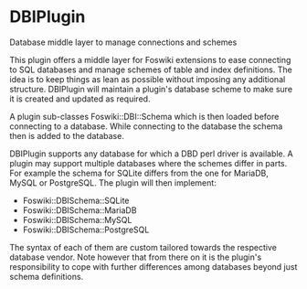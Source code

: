 # DBIPlugin
Database middle layer to manage connections and schemes

This plugin offers a middle layer for Foswiki extensions to ease connecting to 
SQL databases and manage schemes of table and index definitions. The idea is to
keep things as lean as possible without imposing any additional structure. <nop>DBIPlugin
will maintain a plugin's database scheme to make sure it is created and updated as required.

A plugin sub-classes Foswiki::DBI::Schema which is then loaded before
connecting to a database. While connecting to the database the schema then is added to the database.

<nop>DBIPlugin supports any database for which a DBD perl driver is available. A plugin may support
multiple databases where the schemes differ in parts. For example the schema for SQLite differs
from the one for <nop>MariaDB, <nop>MySQL or <nop>PostgreSQL. The plugin will then implement:

   * Foswiki::DBISchema::SQLite
   * Foswiki::DBISchema::MariaDB
   * Foswiki::DBISchema::MySQL
   * Foswiki::DBISchema::PostgreSQL

The syntax of each of them are custom tailored towards the respective database vendor. Note
however that from there on it is the plugin's responsibility to cope with further differences
among databases beyond just schema definitions.
